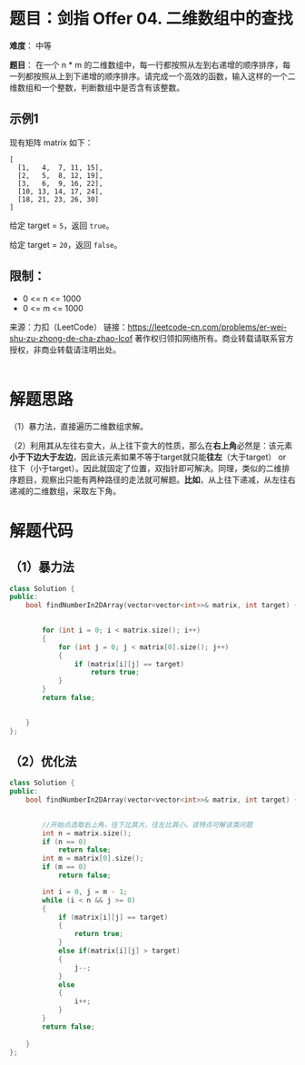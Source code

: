 # 题目：剑指 Offer 04. 二维数组中的查找
**难度**： 中等	

**题目**：
在一个 n * m 的二维数组中，每一行都按照从左到右递增的顺序排序，每一列都按照从上到下递增的顺序排序。请完成一个高效的函数，输入这样的一个二维数组和一个整数，判断数组中是否含有该整数。



## 示例1

现有矩阵 matrix 如下：

```
[
  [1,   4,  7, 11, 15],
  [2,   5,  8, 12, 19],
  [3,   6,  9, 16, 22],
  [10, 13, 14, 17, 24],
  [18, 21, 23, 26, 30]
]
```

给定 target = `5`，返回 `true`。

给定 target = `20`，返回 `false`。



## 限制：

- 0 <= n <= 1000
- 0 <= m <= 1000



来源：力扣（LeetCode）
链接：https://leetcode-cn.com/problems/er-wei-shu-zu-zhong-de-cha-zhao-lcof
著作权归领扣网络所有。商业转载请联系官方授权，非商业转载请注明出处。
<br>
<br>

# 解题思路
（1）暴力法，直接遍历二维数组求解。

（2）利用其从左往右变大，从上往下变大的性质，那么在**右上角**必然是：该元素**小于下边大于左边**，因此该元素如果不等于target就只能**往左**（大于target） or 往下（小于target）。因此就固定了位置，双指针即可解决。同理，类似的二维排序题目，观察出只能有两种路径的走法就可解题。**比如**，从上往下递减，从左往右递减的二维数组，采取左下角。



# 解题代码
## （1）暴力法
```cpp
class Solution {
public:
    bool findNumberIn2DArray(vector<vector<int>>& matrix, int target) {

        
        for (int i = 0; i < matrix.size(); i++)
        {
            for (int j = 0; j < matrix[0].size(); j++)
            {
                if (matrix[i][j] == target)
                    return true;
            }
        }
        return false;
        

    }
};
```



## （2）优化法

```cpp
class Solution {
public:
    bool findNumberIn2DArray(vector<vector<int>>& matrix, int target) {

  
        //开始点选取右上角，往下比其大，往左比其小。该特点可解该类问题
        int n = matrix.size();
        if (n == 0)
            return false;
        int m = matrix[0].size();
        if (m == 0)
            return false;

        int i = 0, j = m - 1;
        while (i < n && j >= 0)
        {
            if (matrix[i][j] == target)
            {
                return true;
            }
            else if(matrix[i][j] > target)
            {
                j--;
            }
            else
            {
                i++;
            }
        }
        return false;
        
    }
};
```


